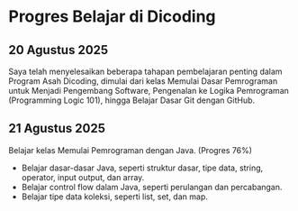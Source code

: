 # Progres Belajar di Dicoding

## 20 Agustus 2025 <br>
Saya telah menyelesaikan beberapa tahapan pembelajaran penting dalam Program Asah Dicoding, dimulai dari kelas Memulai Dasar Pemrograman untuk Menjadi Pengembang Software, Pengenalan ke Logika Pemrograman (Programming Logic 101), hingga Belajar Dasar Git dengan GitHub. 

## 21 Agustus 2025 <br>
Belajar kelas Memulai Pemrograman dengan Java. (Progres 76%)
* Belajar dasar-dasar Java, seperti struktur dasar, tipe data, string, operator, input output, dan array.
* Belajar control flow dalam Java, seperti perulangan dan percabangan.
* Belajar tipe data koleksi, seperti list, set, dan map.
